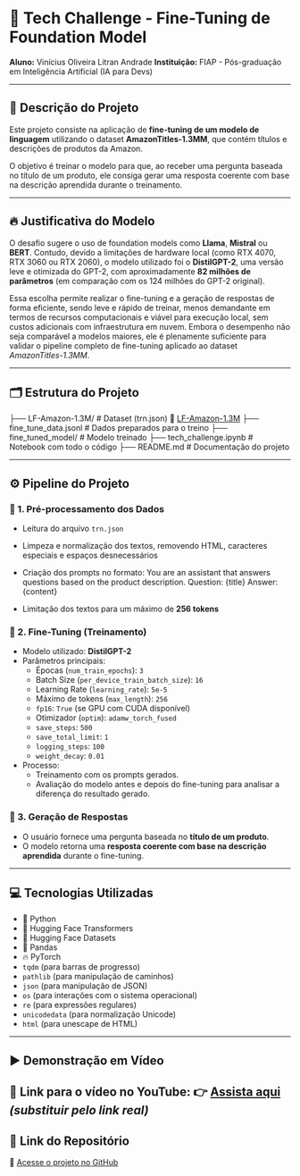 # 🚀 Tech Challenge - Fine-Tuning de Foundation Model

**Aluno:** Vinícius Oliveira Litran Andrade
**Instituição:** FIAP - Pós-graduação em Inteligência Artificial (IA para Devs)

---

## 📜 Descrição do Projeto

Este projeto consiste na aplicação de **fine-tuning de um modelo de linguagem** utilizando o dataset **AmazonTitles-1.3MM**, que contém títulos e descrições de produtos da Amazon.

O objetivo é treinar o modelo para que, ao receber uma pergunta baseada no título de um produto, ele consiga gerar uma resposta coerente com base na descrição aprendida durante o treinamento.

---

## 🔥 Justificativa do Modelo

O desafio sugere o uso de foundation models como **Llama**, **Mistral** ou **BERT**. Contudo, devido a limitações de hardware local (como RTX 4070, RTX 3060 ou RTX 2060), o modelo utilizado foi o **DistilGPT-2**, uma versão leve e otimizada do GPT-2, com aproximadamente **82 milhões de parâmetros** (em comparação com os 124 milhões do GPT-2 original).

Essa escolha permite realizar o fine-tuning e a geração de respostas de forma eficiente, sendo leve e rápido de treinar, menos demandante em termos de recursos computacionais e viável para execução local, sem custos adicionais com infraestrutura em nuvem. Embora o desempenho não seja comparável a modelos maiores, ele é plenamente suficiente para validar o pipeline completo de fine-tuning aplicado ao dataset _AmazonTitles-1.3MM_.

---

## 🗂️ Estrutura do Projeto

├── LF-Amazon-1.3M/ # Dataset (trn.json) 🔗 [LF-Amazon-1.3M](https://drive.google.com/file/d/12zH4mL2RX8iSvH0VCNnd3QxO4DzuHWnK/view)
├── fine_tune_data.jsonl # Dados preparados para o treino 
├── fine_tuned_model/ # Modelo treinado
├── tech_challenge.ipynb # Notebook com todo o código 
├── README.md # Documentação do projeto

---

## ⚙️ Pipeline do Projeto

### 🔹 1. Pré-processamento dos Dados
- Leitura do arquivo `trn.json` 
- Limpeza e normalização dos textos, removendo HTML, caracteres especiais e espaços desnecessários
- Criação dos prompts no formato:
You are an assistant that answers questions based on the product description.
Question: {title}
Answer: {content}

- Limitação dos textos para um máximo de **256 tokens**

### 🔹 2. Fine-Tuning (Treinamento)
- Modelo utilizado: **DistilGPT-2** 
- Parâmetros principais:
  - Épocas (`num_train_epochs`): `3` 
  - Batch Size (`per_device_train_batch_size`): `16` 
  - Learning Rate (`learning_rate`): `5e-5` 
  - Máximo de tokens (`max_length`): `256`
  - `fp16`: `True` (se GPU com CUDA disponível)
  - Otimizador (`optim`): `adamw_torch_fused`
  - `save_steps`: `500`
  - `save_total_limit`: `1`
  - `logging_steps`: `100`
  - `weight_decay`: `0.01`
- Processo:
  - Treinamento com os prompts gerados.
  - Avaliação do modelo antes e depois do fine-tuning para analisar a diferença do resultado gerado.

### 🔹 3. Geração de Respostas
- O usuário fornece uma pergunta baseada no **título de um produto**.
- O modelo retorna uma **resposta coerente com base na descrição aprendida** durante o fine-tuning.

---

## 💻 Tecnologias Utilizadas

- 🐍 Python
- 🤗 Hugging Face Transformers
- 🤗 Hugging Face Datasets
- 🐼 Pandas
- 🔥 PyTorch
- `tqdm` (para barras de progresso)
- `pathlib` (para manipulação de caminhos)
- `json` (para manipulação de JSON)
- `os` (para interações com o sistema operacional)
- `re` (para expressões regulares)
- `unicodedata` (para normalização Unicode)
- `html` (para unescape de HTML)

---

## ▶️ Demonstração em Vídeo

🎥 Link para o vídeo no YouTube:
👉 [Assista aqui](https://www.youtube.com/SEU_VIDEO_AQUI) *(substituir pelo link real)* 
---

## 📂 Link do Repositório

🔗 [Acesse o projeto no GitHub](https://github.com/UnB-EngEnerg-180028863/Terceiro-Tech-Challenge) 
